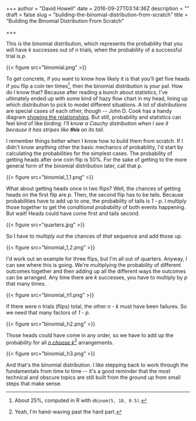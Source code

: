 +++
author = "David Howell"
date = 2016-09-27T03:14:36Z
description = ""
draft = false
slug = "building-the-binomial-distribution-from-scratch"
title = "Building the Binomial Distribution From Scratch"

+++


This is the binomial distribution, which represents the probability that you will have _k_ successes out of _n_ trials, when the probability of a successful trial is _p_.

{{< figure src="binomial.png" >}}

To get concrete, if you want to know how likely it is that you'll get five heads if you flip a coin ten times[^1], then the binomial distribution is your pal. How do I know that? Because after reading a bunch about statistics, I've ultimately ended up with some kind of hazy flow chart in my head, lining up which distribution to pick to model different situations. A lot of distributions are special cases of each other, though -- John D. Cook has a handy diagram [showing the relationships][1]. But still, probability and statistics can feel kind of like birding: _I'll know a Cauchy distribution when I see it because it has stripes like_ _**this**_ _on its tail_.

I remember things better when I know how to build them from scratch. If I didn't know anything other the basic mechanics of probability, I'd start by calculating the probabilities for the simplest cases. The probability of getting heads after one coin flip is 50%. For the sake of getting to the more general form of the binomial distribution later, call that p.

{{< figure src="binomial_1,1.png" >}}

What about getting heads once in two flips? Well, the chances of getting heads on the first flip are _p_. Then, the second flip has to be tails. Because probabilities have to add up to one, the probability of tails is _1 - p_. I multiply those together to get the _conditional probability_ of both events happening. But wait! Heads could have come first and tails second.

{{< figure src="quarters.jpg" >}}

So I have to multiply out the chances of _that_ sequence and add those up.

{{< figure src="binomial_1,2.png" >}}

I'd work out an example for three flips, but I'm all out of quarters. Anyway, I can see where this is going. We're multiplying the probability of different outcomes together and then adding up all the different ways the outcomes can be arranged. Any time there are _k_ successes, you have to multiply by _p_ that many times.

{{< figure src="binomial_h1.png" >}}

If there were _n_ trials (flips) total, the other _n - k_ must have been failures. So we need that many factors of _1 - p_.

{{< figure src="binomial_h2.png" >}}

Those heads could have come in any order, so we have to add up the probability for all [_n choose k_][2][^2] arrangements.

{{< figure src="binomial_h3.png" >}}

And that's the binomial distribution. I like stepping back to work through the fundamentals from time to time -- it's a good reminder that the most technical and obscure topics are still built from the ground up from small steps that make sense.

[^1]: About 25%, computed in R with `dbinom(5, 10, 0.5)`.
[^2]: Yeah, I'm hand-waving past the hard part.

[1]: http://www.johndcook.com/blog/distribution_chart/
[2]: https://en.wikipedia.org/wiki/Binomial_coefficient

